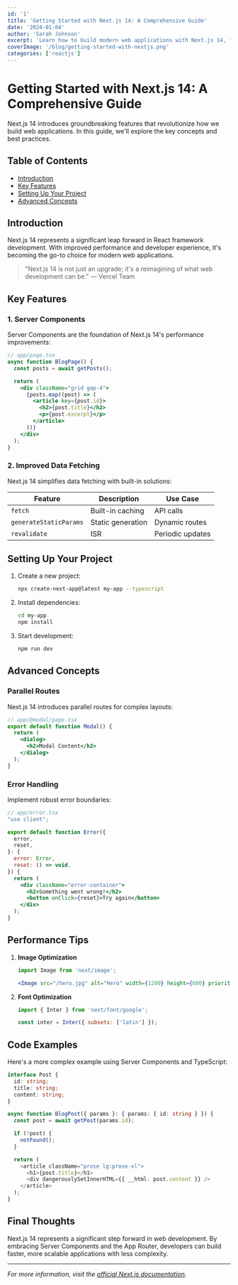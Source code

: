 ```yaml
---
id: '1'
title: 'Getting Started with Next.js 14: A Comprehensive Guide'
date: '2024-01-04'
author: 'Sarah Johnson'
excerpt: 'Learn how to build modern web applications with Next.js 14, featuring Server Components, App Router, and the latest best practices.'
coverImage: '/blog/getting-started-with-nextjs.png'
categories: ['reactjs']
---
```


# Getting Started with Next.js 14: A Comprehensive Guide

Next.js 14 introduces groundbreaking features that revolutionize how we build web applications. In this guide, we'll explore the key concepts and best practices.

## Table of Contents

- [Introduction](#introduction)
- [Key Features](#key-features)
- [Setting Up Your Project](#setting-up-your-project)
- [Advanced Concepts](#advanced-concepts)

## Introduction

Next.js 14 represents a significant leap forward in React framework development. With improved performance and developer experience, it's becoming the go-to choice for modern web applications.

> "Next.js 14 is not just an upgrade; it's a reimagining of what web development can be."
> — Vercel Team

## Key Features

### 1. Server Components

Server Components are the foundation of Next.js 14's performance improvements:

```jsx
// app/page.tsx
async function BlogPage() {
  const posts = await getPosts();

  return (
    <div className="grid gap-4">
      {posts.map((post) => (
        <article key={post.id}>
          <h2>{post.title}</h2>
          <p>{post.excerpt}</p>
        </article>
      ))}
    </div>
  );
}
```

### 2. Improved Data Fetching

Next.js 14 simplifies data fetching with built-in solutions:

| Feature                | Description       | Use Case         |
| ---------------------- | ----------------- | ---------------- |
| `fetch`                | Built-in caching  | API calls        |
| `generateStaticParams` | Static generation | Dynamic routes   |
| `revalidate`           | ISR               | Periodic updates |

## Setting Up Your Project

1. Create a new project:

   ```bash
   npx create-next-app@latest my-app --typescript
   ```

2. Install dependencies:

   ```bash
   cd my-app
   npm install
   ```

3. Start development:
   ```bash
   npm run dev
   ```

## Advanced Concepts

### Parallel Routes

Next.js 14 introduces parallel routes for complex layouts:

```jsx
// app/@modal/page.tsx
export default function Modal() {
  return (
    <dialog>
      <h2>Modal Content</h2>
    </dialog>
  );
}
```

### Error Handling

Implement robust error boundaries:

```jsx
// app/error.tsx
"use client";

export default function Error({
  error,
  reset,
}: {
  error: Error,
  reset: () => void,
}) {
  return (
    <div className="error-container">
      <h2>Something went wrong!</h2>
      <button onClick={reset}>Try again</button>
    </div>
  );
}
```

## Performance Tips

1. **Image Optimization**

   ```jsx
   import Image from 'next/image';

   <Image src="/hero.jpg" alt="Hero" width={1200} height={600} priority />;
   ```

2. **Font Optimization**

   ```jsx
   import { Inter } from 'next/font/google';

   const inter = Inter({ subsets: ['latin'] });
   ```

## Code Examples

Here's a more complex example using Server Components and TypeScript:

```typescript
interface Post {
  id: string;
  title: string;
  content: string;
}

async function BlogPost({ params }: { params: { id: string } }) {
  const post = await getPost(params.id);

  if (!post) {
    notFound();
  }

  return (
    <article className="prose lg:prose-xl">
      <h1>{post.title}</h1>
      <div dangerouslySetInnerHTML={{ __html: post.content }} />
    </article>
  );
}
```

## Final Thoughts

Next.js 14 represents a significant step forward in web development. By embracing Server Components and the App Router, developers can build faster, more scalable applications with less complexity.

---

_For more information, visit the [official Next.js documentation](https://nextjs.org/docs)._
